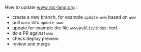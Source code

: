 
How to update www.roc-lang.org :


- create a new branch, for example `update-www` based on `www`
- pull `main` into `update-www`
- update for example the file `www/public/index.html`
- do a PR against `www`
- check deploy preview
- review and merge
